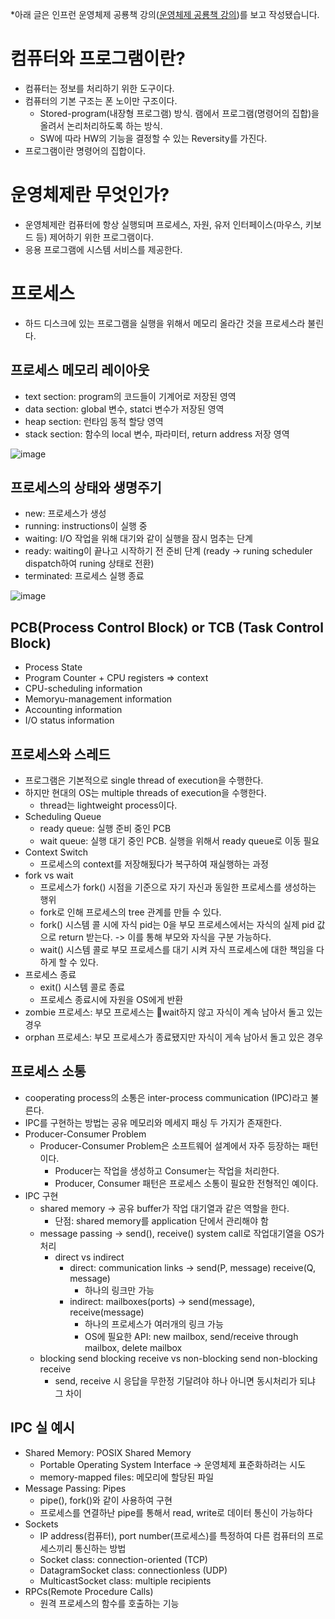 *아래 글은 인프런 운영체제 공룡책 강의([운영체제 공룡책 강의](https://www.inflearn.com/course/lecture?courseSlug=%EC%9A%B4%EC%98%81%EC%B2%B4%EC%A0%9C-%EA%B3%B5%EB%A3%A1%EC%B1%85-%EC%A0%84%EA%B3%B5%EA%B0%95%EC%9D%98))를 보고 작성됐습니다.

# 컴퓨터와 프로그램이란?
- 컴퓨터는 정보를 처리하기 위한 도구이다.
- 컴퓨터의 기본 구조는 폰 노이만 구조이다.
  - Stored-program(내장형 프로그램) 방식. 램에서 프로그램(명령어의 집합)을 올려서 논리처리하도록 하는 방식.
  - SW에 따라 HW의 기능을 결정할 수 있는 Reversity를 가진다.
- 프로그램이란 명령어의 집합이다.
  
# 운영체제란 무엇인가?
- 운영체제란 컴퓨터에 항상 실행되며 프로세스, 자원, 유저 인터페이스(마우스, 키보드 등) 제어하기 위한 프로그램이다.
- 응용 프로그램에 시스템 서비스를 제공한다.

# 프로세스
- 하드 디스크에 있는 프로그램을 실행을 위해서 메모리 올라간 것을 프로세스라 불린다.

## 프로세스 메모리 레이아웃
  - text section: program의 코드들이 기계어로 저장된 영역
  - data section: global 변수, statci 변수가 저장된 영역
  - heap section: 런타임 동적 할당 영역
  - stack section: 함수의 local 변수, 파라미터, return address 저장 영역

![image](https://github.com/user-attachments/assets/6338c241-30a3-47fe-8551-eae997c0e0e7)

## 프로세스의 상태와 생명주기
- new: 프로세스가 생성
- running: instructions이 실행 중
- waiting: I/O 작업을 위해 대기와 같이 실행을 잠시 멈추는 단계
- ready: waiting이 끝나고 시작하기 전 준비 단계 (ready -> runing scheduler dispatch하여 runing 상태로 전환)
- terminated: 프로세스 실행 종료

![image](https://github.com/user-attachments/assets/cb2f2151-5976-4f87-a54d-439a77c5631a)

## PCB(Process Control Block) or TCB (Task Control Block)
- Process State
- Program Counter + CPU registers => context
- CPU-scheduling information
- Memoryu-management information
- Accounting information
- I/O status information

## 프로세스와 스레드
- 프로그램은 기본적으로 single thread of execution을 수행한다.
- 하지만 현대의 OS는 multiple threads of execution을 수행한다.
  - thread는 lightweight process이다.
- Scheduling Queue
  - ready queue: 실행 준비 중인 PCB
  - wait queue: 실행 대기 중인 PCB. 실행을 위해서 ready queue로 이동 필요
- Context Switch
  - 프로세스의 context를 저장해됬다가 복구하여 재실행하는 과정
- fork vs wait
  - 프로세스가 fork() 시점을 기준으로 자기 자신과 동일한 프로세스를 생성하는 행위
  - fork로 인해 프로세스의 tree 관계를 만들 수 있다.
  - fork() 시스템 콜 시에 자식 pid는 0을 부모 프로세스에서는 자식의 실제 pid 값으로 return 받는다. -> 이를 통해 부모와 자식을 구분 가능하다.
  - wait() 시스템 콜로 부모 프로세스를 대기 시켜 자식 프로세스에 대한 책임을 다하게 할 수 있다.
- 프로세스 종료
  - exit() 시스템 콜로 종료
  - 프로세스 종료시에 자원을 OS에게 반환
- zombie 프로세스: 부모 프로세스는 wait하지 않고 자식이 계속 남아서 돌고 있는 경우
- orphan 프로세스: 부모 프로세스가 종료됐지만 자식이 게속 남아서 돌고 있은 경우

## 프로세스 소통
- cooperating process의 소통은 inter-process communication (IPC)라고 불른다.
- IPC를 구현하는 방법는 공유 메모리와 메세지 패싱 두 가지가 존재한다.
- Producer-Consumer Problem
  - Producer-Consumer Problem은 소프트웨어 설계에서 자주 등장하는 패턴이다.
    - Producer는 작업을 생성하고 Consumer는 작업을 처리한다.
    - Producer, Consumer 패턴은 프로세스 소통이 필요한 전형적인 예이다.
- IPC 구현
  - shared memory -> 공유 buffer가 작업 대기열과 같은 역할을 한다.
    - 단점: shared memory를 application 단에서 관리해야 함
  - message passing -> send(), receive() system call로 작업대기열을 OS가 처리
    - direct vs indirect
      - direct: communication links -> send(P, message) receive(Q, message)
        - 하나의 링크만 가능
      - indirect: mailboxes(ports) -> send(message), receive(message)
        - 하나의 프로세스가 여러개의 링크 가능
        - OS에 필요한 API: new mailbox, send/receive through mailbox, delete mailbox
  - blocking send blocking receive vs non-blocking send non-blocking receive
    - send, receive 시 응답을 무한정 기달려야 하나 아니면 동시처리가 되냐 그 차이

## IPC 실 예시
- Shared Memory: POSIX Shared Memory
  - Portable Operating System Interface -> 운영체제 표준화하려는 시도
  - memory-mapped files: 메모리에 할당된 파일
- Message Passing: Pipes
  - pipe(), fork()와 같이 사용하여 구현
  - 프로세스를 연결하난 pipe를 통해서 read, write로 데이터 통신이 가능하다
- Sockets
  - IP address(컴퓨터), port number(프로세스)를 특정하여 다른 컴퓨터의 프로세스끼리 통신하는 방법
  - Socket class: connection-oriented (TCP)
  - DatagramSocket class: connectionless (UDP)
  - MulticastSocket class: multiple recipients
- RPCs(Remote Procedure Calls)
  - 원격 프로세스의 함수를 호출하는 기능
